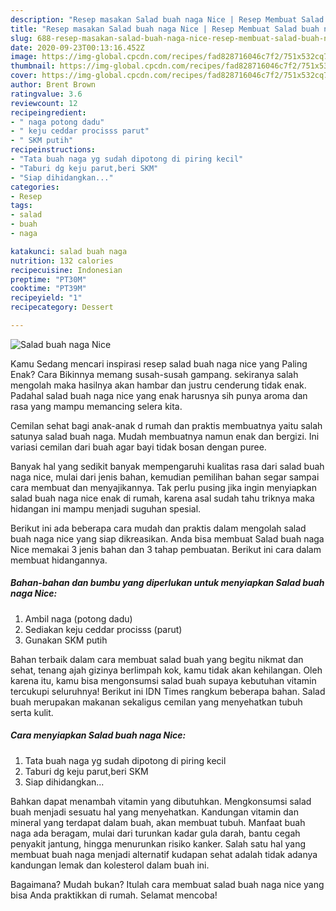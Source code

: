 ```yaml
---
description: "Resep masakan Salad buah naga Nice | Resep Membuat Salad buah naga Nice Yang Enak Banget"
title: "Resep masakan Salad buah naga Nice | Resep Membuat Salad buah naga Nice Yang Enak Banget"
slug: 688-resep-masakan-salad-buah-naga-nice-resep-membuat-salad-buah-naga-nice-yang-enak-banget
date: 2020-09-23T00:13:16.452Z
image: https://img-global.cpcdn.com/recipes/fad828716046c7f2/751x532cq70/salad-buah-naga-nice-foto-resep-utama.jpg
thumbnail: https://img-global.cpcdn.com/recipes/fad828716046c7f2/751x532cq70/salad-buah-naga-nice-foto-resep-utama.jpg
cover: https://img-global.cpcdn.com/recipes/fad828716046c7f2/751x532cq70/salad-buah-naga-nice-foto-resep-utama.jpg
author: Brent Brown
ratingvalue: 3.6
reviewcount: 12
recipeingredient:
- " naga potong dadu"
- " keju ceddar procisss parut"
- " SKM putih"
recipeinstructions:
- "Tata buah naga yg sudah dipotong di piring kecil"
- "Taburi dg keju parut,beri SKM"
- "Siap dihidangkan..."
categories:
- Resep
tags:
- salad
- buah
- naga

katakunci: salad buah naga 
nutrition: 132 calories
recipecuisine: Indonesian
preptime: "PT30M"
cooktime: "PT39M"
recipeyield: "1"
recipecategory: Dessert

---
```



![Salad buah naga Nice](https://img-global.cpcdn.com/recipes/fad828716046c7f2/751x532cq70/salad-buah-naga-nice-foto-resep-utama.jpg)

Kamu Sedang mencari inspirasi resep salad buah naga nice yang Paling Enak? Cara Bikinnya memang susah-susah gampang. sekiranya salah mengolah maka hasilnya akan hambar dan justru cenderung tidak enak. Padahal salad buah naga nice yang enak harusnya sih punya aroma dan rasa yang mampu memancing selera kita.

Cemilan sehat bagi anak-anak d rumah dan praktis membuatnya yaitu salah satunya salad buah naga. Mudah membuatnya namun enak dan bergizi. Ini variasi cemilan dari buah agar bayi tidak bosan dengan puree.

Banyak hal yang sedikit banyak mempengaruhi kualitas rasa dari salad buah naga nice, mulai dari jenis bahan, kemudian pemilihan bahan segar sampai cara membuat dan menyajikannya. Tak perlu pusing jika ingin menyiapkan salad buah naga nice enak di rumah, karena asal sudah tahu triknya maka hidangan ini mampu menjadi suguhan spesial.


Berikut ini ada beberapa cara mudah dan praktis dalam mengolah salad buah naga nice yang siap dikreasikan. Anda bisa membuat Salad buah naga Nice memakai 3 jenis bahan dan 3 tahap pembuatan. Berikut ini cara dalam membuat hidangannya.

<!--inarticleads1-->

##### Bahan-bahan dan bumbu yang diperlukan untuk menyiapkan Salad buah naga Nice:

1. Ambil  naga (potong dadu)
1. Sediakan  keju ceddar procisss (parut)
1. Gunakan  SKM putih


Bahan terbaik dalam cara membuat salad buah yang begitu nikmat dan sehat, tenang ajah gizinya berlimpah kok, kamu tidak akan kehilangan. Oleh karena itu, kamu bisa mengonsumsi salad buah supaya kebutuhan vitamin tercukupi seluruhnya! Berikut ini IDN Times rangkum beberapa bahan. Salad buah merupakan makanan sekaligus cemilan yang menyehatkan tubuh serta kulit. 

<!--inarticleads2-->

##### Cara menyiapkan Salad buah naga Nice:

1. Tata buah naga yg sudah dipotong di piring kecil
1. Taburi dg keju parut,beri SKM
1. Siap dihidangkan...


Bahkan dapat menambah vitamin yang dibutuhkan. Mengkonsumsi salad buah menjadi sesuatu hal yang menyehatkan. Kandungan vitamin dan mineral yang terdapat dalam buah, akan membuat tubuh. Manfaat buah naga ada beragam, mulai dari turunkan kadar gula darah, bantu cegah penyakit jantung, hingga menurunkan risiko kanker. Salah satu hal yang membuat buah naga menjadi alternatif kudapan sehat adalah tidak adanya kandungan lemak dan kolesterol dalam buah ini. 

Bagaimana? Mudah bukan? Itulah cara membuat salad buah naga nice yang bisa Anda praktikkan di rumah. Selamat mencoba!

